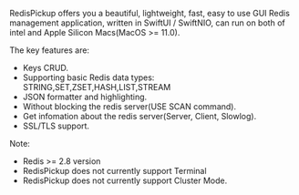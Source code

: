 RedisPickup offers you a beautiful, lightweight, fast, easy to use GUI Redis management application, written in SwiftUI / SwiftNIO, can run on both of intel and Apple Silicon Macs(MacOS >= 11.0).

The key features are:
- Keys CRUD.
- Supporting basic Redis data types: STRING,SET,ZSET,HASH,LIST,STREAM
- JSON formatter and highlighting.
- Without blocking the redis server(USE SCAN command).
- Get infomation about the redis server(Server, Client, Slowlog).
- SSL/TLS support.
 
Note:

- Redis >= 2.8 version
- RedisPickup does not currently support Terminal
- RedisPickup does not currently support Cluster Mode.